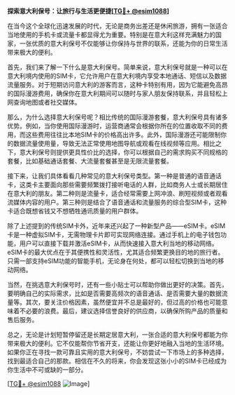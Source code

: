 **探索意大利保号：让旅行与生活更便捷[[TG💪+ @esim1088](https://t.me/s/esim1088)]**

在当今这个全球化迅速发展的时代，无论是商务出差还是休闲旅游，拥有一张适合当地使用的手机卡或流量卡都显得尤为重要。特别是在意大利这样充满魅力的国家，一张优质的意大利保号不仅能够让你保持与世界的联系，还能为你的日常生活带来极大的便利。

首先，我们来了解一下什么是意大利保号。简单来说，意大利保号就是一种可以在意大利境内使用的SIM卡，它允许用户在意大利境内享受本地通话、短信以及数据流量服务。对于短期访问意大利的游客而言，这种卡特别有用，因为它能避免高昂的国际漫游费用，确保你在意大利期间可以随时与家人朋友保持联系，并且轻松上网查询地图或者社交媒体。

那么，为什么选择意大利保号呢？相比传统的国际漫游套餐，意大利保号具有诸多优势。例如，当你使用国际漫游时，运营商通常会根据你所在的位置收取不同的费用，而这些费用往往比本地SIM卡的价格高出许多。此外，国际漫游还可能限制你的数据流量使用量，导致无法正常使用地图导航或观看在线视频等应用。相比之下，意大利保号则提供更具性价比的选择，你可以根据自己的需求购买不同规格的套餐，比如基础通话套餐、大流量套餐甚至是无限流量套餐。

接下来，让我们具体看看几种常见的意大利保号类型。第一种是普通的语音通话卡，这类卡主要面向那些需要频繁拨打接听电话的人群，比如商务人士或长期居住在意大利的朋友。第二种则是流量卡，适合经常需要上网冲浪、刷短视频或者观看流媒体内容的用户。第三种则是结合了语音通话和流量服务的综合型SIM卡，这种卡适合既想省钱又不想牺牲通讯质量的用户群体。

除了上述提到的传统SIM卡外，近年来还兴起了一种新型产品——eSIM卡。eSIM卡是一种虚拟SIM卡，无需物理卡片即可实现网络连接。通过手机上的电子钱包功能，用户可以直接下载并激活eSIM卡，从而快速接入意大利当地的移动网络。eSIM卡的最大优点在于其便携性和灵活性，尤其适合频繁更换目的地的旅行者。只需一部支持eSIM功能的智能手机，无论身在何处，都可以轻松切换到当地的移动网络。

当然，在挑选意大利保号时，还有一些小贴士可以帮助你做出更好的决策。首先，要明确自己的实际需求，比如是否需要高频次的语音通话、是否需要大量的数据流量等。其次，要关注价格因素，虽然便宜并不总是最好的，但过高的价格也可能意味着不必要的浪费。最后，建议选择信誉良好的供应商，以确保所购产品的质量和售后服务。

总之，无论是计划短暂停留还是长期定居意大利，一张合适的意大利保号都能为你带来极大的便利。它不仅能帮你节省开支，还能让你更好地融入当地的生活环境。如果你正在寻找一款可靠且实用的意大利保号，不妨尝试一下市场上的多种选择，找到最适合自己的那款。相信在不久的将来，你会发现这张小小的SIM卡已经成为你生活中不可或缺的一部分。

[[TG💪+ @esim1088](https://t.me/s/esim1088) ![Image](https://i.postimg.cc/4NQfJmqS/Snipaste-2025-05-13-00-14-12.png)]